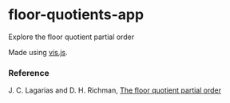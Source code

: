 # floor-quotients-app
Explore the floor quotient partial order

Made using [vis.js](https://visjs.org/).

### Reference

J. C. Lagarias and D. H. Richman, [The floor quotient partial order](https://arxiv.org/abs/2212.11689)
